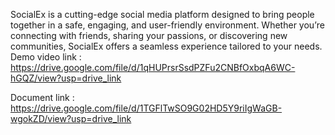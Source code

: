 SocialEx is a cutting-edge social media platform designed to bring people together in a safe, engaging, and user-friendly environment. Whether you’re connecting with friends, sharing your passions, or discovering new communities, SocialEx offers a seamless experience tailored to your needs.
Demo video link : https://drive.google.com/file/d/1qHUPrsrSsdPZFu2CNBfOxbqA6WC-hGQZ/view?usp=drive_link

Document link : https://drive.google.com/file/d/1TGFlTwSO9G02HD5Y9riIgWaGB-wgokZD/view?usp=drive_link
